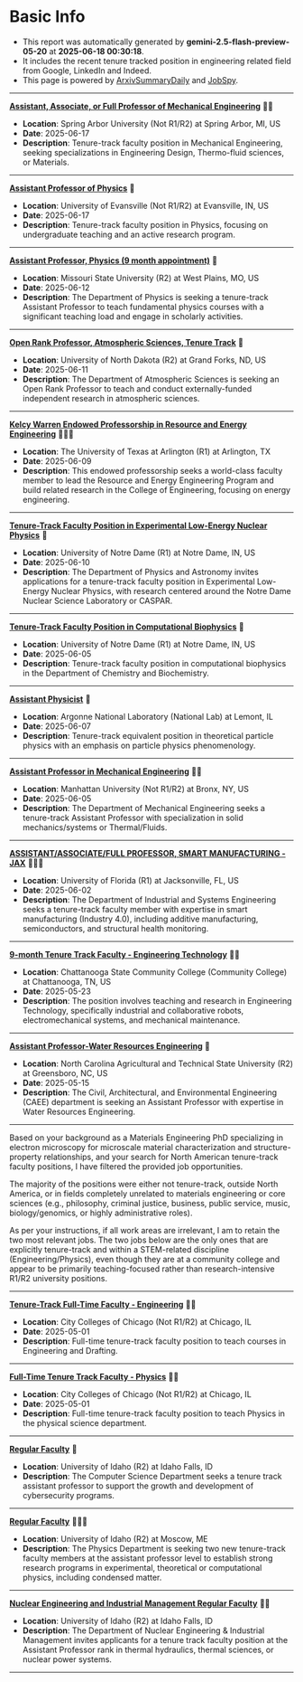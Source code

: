 
# Basic Info
- This report was automatically generated by **gemini-2.5-flash-preview-05-20** at **2025-06-18 00:30:18**.  
- It includes the recent tenure tracked position in engineering related field from Google, LinkedIn and Indeed.  
- This page is powered by [ArxivSummaryDaily](https://github.com/dong-zehao/ArxivSummaryDaily) and [JobSpy](https://github.com/speedyapply/JobSpy).
---
**[Assistant, Associate, or Full Professor of Mechanical Engineering](https://www.indeed.com/viewjob?jk=6fad2d359ab8d7c6)** 🌟🌟
- **Location**: Spring Arbor University (Not R1/R2) at Spring Arbor, MI, US
- **Date**: 2025-06-17
- **Description**: Tenure-track faculty position in Mechanical Engineering, seeking specializations in Engineering Design, Thermo-fluid sciences, or Materials.
---
**[Assistant Professor of Physics](https://www.indeed.com/viewjob?jk=7b0aaa6388684496)** 🌟
- **Location**: University of Evansville (Not R1/R2) at Evansville, IN, US
- **Date**: 2025-06-17
- **Description**: Tenure-track faculty position in Physics, focusing on undergraduate teaching and an active research program.
---
**[Assistant Professor, Physics (9 month appointment)](https://www.indeed.com/viewjob?jk=713796674e34ffe1)** 🌟
- **Location**: Missouri State University (R2) at West Plains, MO, US
- **Date**: 2025-06-12
- **Description**: The Department of Physics is seeking a tenure-track Assistant Professor to teach fundamental physics courses with a significant teaching load and engage in scholarly activities.
---
**[Open Rank Professor, Atmospheric Sciences, Tenure Track](https://www.indeed.com/viewjob?jk=475b8673be3a6170)** 🌟
- **Location**: University of North Dakota (R2) at Grand Forks, ND, US
- **Date**: 2025-06-11
- **Description**: The Department of Atmospheric Sciences is seeking an Open Rank Professor to teach and conduct externally-funded independent research in atmospheric sciences.
---
**[Kelcy Warren Endowed Professorship in Resource and Energy Engineering](https://www.linkedin.com/jobs/view/3823382321)** 🌟🌟🌟
- **Location**: The University of Texas at Arlington (R1) at Arlington, TX
- **Date**: 2025-06-09
- **Description**: This endowed professorship seeks a world-class faculty member to lead the Resource and Energy Engineering Program and build related research in the College of Engineering, focusing on energy engineering.
---
**[Tenure-Track Faculty Position in Experimental Low-Energy Nuclear Physics](https://www.indeed.com/viewjob?jk=58756457082a935e)** 🌟
- **Location**: University of Notre Dame (R1) at Notre Dame, IN, US
- **Date**: 2025-06-10
- **Description**: The Department of Physics and Astronomy invites applications for a tenure-track faculty position in Experimental Low-Energy Nuclear Physics, with research centered around the Notre Dame Nuclear Science Laboratory or CASPAR.
---
**[Tenure-Track Faculty Position in Computational Biophysics](https://www.linkedin.com/jobs/view/4011474504)** 🌟
- **Location**: University of Notre Dame (R1) at Notre Dame, IN, US
- **Date**: 2025-06-05
- **Description**: Tenure-track faculty position in computational biophysics in the Department of Chemistry and Biochemistry.
---
**[Assistant Physicist](https://www.linkedin.com/jobs/view/4229500611)** 🌟
- **Location**: Argonne National Laboratory (National Lab) at Lemont, IL
- **Date**: 2025-06-07
- **Description**: Tenure-track equivalent position in theoretical particle physics with an emphasis on particle physics phenomenology.
---
**[Assistant Professor in Mechanical Engineering](https://www.indeed.com/viewjob?jk=93b1e9661de80825)** 🌟🌟
- **Location**: Manhattan University (Not R1/R2) at Bronx, NY, US
- **Date**: 2025-06-05
- **Description**: The Department of Mechanical Engineering seeks a tenure-track Assistant Professor with specialization in solid mechanics/systems or Thermal/Fluids.
---
**[ASSISTANT/ASSOCIATE/FULL PROFESSOR, SMART MANUFACTURING - JAX](https://www.indeed.com/viewjob?jk=5306f4906c9d234b)** 🌟🌟🌟
- **Location**: University of Florida (R1) at Jacksonville, FL, US
- **Date**: 2025-06-02
- **Description**: The Department of Industrial and Systems Engineering seeks a tenure-track faculty member with expertise in smart manufacturing (Industry 4.0), including additive manufacturing, semiconductors, and structural health monitoring.
---
**[9-month Tenure Track Faculty - Engineering Technology](https://www.linkedin.com/jobs/view/4236187230)** 🌟🌟
- **Location**: Chattanooga State Community College (Community College) at Chattanooga, TN, US
- **Date**: 2025-05-23
- **Description**: The position involves teaching and research in Engineering Technology, specifically industrial and collaborative robots, electromechanical systems, and mechanical maintenance.
---
**[Assistant Professor-Water Resources Engineering](https://www.indeed.com/viewjob?jk=427469b4819abc93)** 🌟
- **Location**: North Carolina Agricultural and Technical State University (R2) at Greensboro, NC, US
- **Date**: 2025-05-15
- **Description**: The Civil, Architectural, and Environmental Engineering (CAEE) department is seeking an Assistant Professor with expertise in Water Resources Engineering.
---
Based on your background as a Materials Engineering PhD specializing in electron microscopy for microscale material characterization and structure-property relationships, and your search for North American tenure-track faculty positions, I have filtered the provided job opportunities.

The majority of the positions were either not tenure-track, outside North America, or in fields completely unrelated to materials engineering or core sciences (e.g., philosophy, criminal justice, business, public service, music, biology/genomics, or highly administrative roles).

As per your instructions, if all work areas are irrelevant, I am to retain the two most relevant jobs. The two jobs below are the only ones that are explicitly tenure-track and within a STEM-related discipline (Engineering/Physics), even though they are at a community college and appear to be primarily teaching-focused rather than research-intensive R1/R2 university positions.

---
**[Tenure-Track Full-Time Faculty - Engineering](https://www.linkedin.com/jobs/view/4219216033)** 🌟🌟
- **Location**: City Colleges of Chicago (Not R1/R2) at Chicago, IL
- **Date**: 2025-05-01
- **Description**: Full-time tenure-track faculty position to teach courses in Engineering and Drafting.
---
**[Full-Time Tenure Track Faculty - Physics](https://www.linkedin.com/jobs/view/4219213365)** 🌟🌟
- **Location**: City Colleges of Chicago (Not R1/R2) at Chicago, IL
- **Date**: 2025-05-01
- **Description**: Full-time tenure-track faculty position to teach Physics in the physical science department.
---
**[Regular Faculty](https://www.linkedin.com/jobs/view/4252831976)** 🌟
- **Location**: University of Idaho (R2) at Idaho Falls, ID
- **Description**: The Computer Science Department seeks a tenure track assistant professor to support the growth and development of cybersecurity programs.
---
**[Regular Faculty](https://www.linkedin.com/jobs/view/4252836150)** 🌟🌟🌟
- **Location**: University of Idaho (R2) at Moscow, ME
- **Description**: The Physics Department is seeking two new tenure-track faculty members at the assistant professor level to establish strong research programs in experimental, theoretical or computational physics, including condensed matter.
---
**[Nuclear Engineering and Industrial Management Regular Faculty](https://www.linkedin.com/jobs/view/4252832895)** 🌟🌟
- **Location**: University of Idaho (R2) at Idaho Falls, ID
- **Description**: The Department of Nuclear Engineering & Industrial Management invites applicants for a tenure track faculty position at the Assistant Professor rank in thermal hydraulics, thermal sciences, or nuclear power systems.
---
